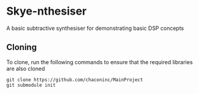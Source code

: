  # Skye-nthesiser
 
A basic subtractive synthesiser for demonstrating basic DSP concepts

## Cloning 

To clone, run the following commands to ensure that the required libraries are also cloned

```shell
git clone https://github.com/chaconinc/MainProject
git submodule init
```